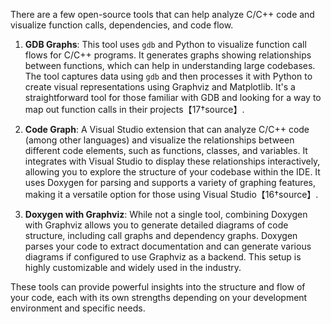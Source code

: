 There are a few open-source tools that can help analyze C/C++ code and visualize function calls, dependencies, and code flow.

1. **GDB Graphs**: This tool uses `gdb` and Python to visualize function call flows for C/C++ programs. It generates graphs showing relationships between functions, which can help in understanding large codebases. The tool captures data using `gdb` and then processes it with Python to create visual representations using Graphviz and Matplotlib. It's a straightforward tool for those familiar with GDB and looking for a way to map out function calls in their projects【17†source】.

2. **Code Graph**: A Visual Studio extension that can analyze C/C++ code (among other languages) and visualize the relationships between different code elements, such as functions, classes, and variables. It integrates with Visual Studio to display these relationships interactively, allowing you to explore the structure of your codebase within the IDE. It uses Doxygen for parsing and supports a variety of graphing features, making it a versatile option for those using Visual Studio【16†source】.

3. **Doxygen with Graphviz**: While not a single tool, combining Doxygen with Graphviz allows you to generate detailed diagrams of code structure, including call graphs and dependency graphs. Doxygen parses your code to extract documentation and can generate various diagrams if configured to use Graphviz as a backend. This setup is highly customizable and widely used in the industry.

These tools can provide powerful insights into the structure and flow of your code, each with its own strengths depending on your development environment and specific needs.
